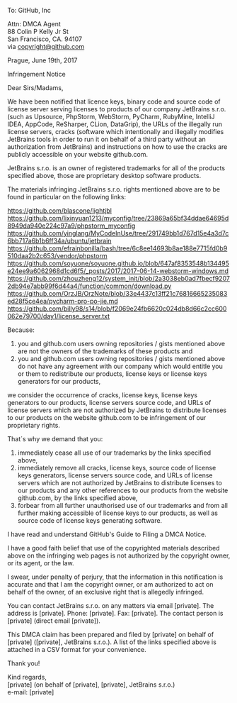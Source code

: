 To: GitHub, Inc

Attn: DMCA Agent  
88 Colin P Kelly Jr St  
San Francisco, CA. 94107  
via copyright@github.com  

Prague, June 19th, 2017

Infringement Notice

Dear Sirs/Madams,

We have been notified that licence keys, binary code and source code of license server serving licenses to products of our company JetBrains s.r.o. (such as
Upsource, PhpStorm, WebStorm, PyCharm, RubyMine, IntelliJ IDEA, AppCode, ReSharper, CLion, DataGrip), the URLs of the illegally run license servers,
cracks (software which intentionally and illegally modifies JetBrains tools in order to run it on behalf of a third party without an authorization from JetBrains)
and instructions on how to use the cracks are publicly accessible on your website github.com.

JetBrains s.r.o. is an owner of registered trademarks for all of the products specified above, those are proprietary desktop software products.

The materials infringing JetBrains s.r.o. rights mentioned above are to be found in particular on the following links:

https://github.com/blascone/lightjbl  
https://github.com/lixinyuan1213/myconfig/tree/23869a65bf34ddae64695d8949da940e224c97a9/phpstorm_myconfig  
https://github.com/yinglang/MyCodeInUse/tree/291749bb1d767d15e4a3d7c6bb717a6b1b6ff34a/ubuntu/jetbrain  
https://github.com/efrainbonilla/bash/tree/6c8ee14693b8ae188e7715fd0b9510daa2b2c653/vendor/phpstorm  
https://github.com/soyuone/soyuone.github.io/blob/647af8353548b134495e24ee9a6062968d1cd6f5/_posts/2017/2017-06-14-webstorm-windows.md  
https://github.com/zhouzheng12/system_init/blob/2a3038eb0ad7fbecf92072db94e7abb99f6d44a4/function/common/download.py  
https://github.com/OrzJB/OrzNote/blob/33e4437c13ff21c76816665235083ed28f5ce4ea/pycharm-pro-po-jie.md  
https://github.com/billy98/s14/blob/f2069e24fb6620c024db8d66c2cc600062e79700/day1/license_server.txt

Because:
1) you and github.com users owning repositories / gists mentioned above are not the owners of the
trademarks of these products and  
2) you and github.com users owning repositories / gists mentioned above do not have any agreement
with our company which would entitle you or them to redistribute our products, license keys or
license keys generators for our products,

we consider the occurrence of cracks, license keys, license keys generators to our products, license servers
source code, and URLs of license servers which are not authorized by JetBrains to distribute
licenses to our products on the website github.com to be infringement of our proprietary rights.

That´s why we demand that you:
1) immediately cease all use of our trademarks by the links specified above,  
2) immediately remove all cracks, license keys, source code of license keys generators, license servers
source code, and URLs of license servers which are not authorized by JetBrains to distribute
licenses to our products and any other references to our products from the website github.com, by
the links specified above,  
3) forbear from all further unauthorised use of our trademarks and from all further making
accessible of license keys to our products, as well as source code of license keys generating software.

I have read and understand GitHub's Guide to Filing a DMCA Notice.

I have a good faith belief that use of the copyrighted materials described above on the infringing
web pages is not authorized by the copyright owner, or its agent, or the law.

I swear, under penalty of perjury, that the information in this notification is accurate and that I
am the copyright owner, or am authorized to act on behalf of the owner, of an exclusive right that
is allegedly infringed.

You can contact JetBrains s.r.o. on any matters via email [private]. The address is [private]. Phone: [private]. Fax: [private]. The contact person is [private] (direct email
[private]).

This DMCA claim has been prepared and filed by [private] on behalf of [private]
([private], JetBrains s.r.o.).
A list of the links specified above is attached in a CSV format for your convenience.

Thank you!

Kind regards,  
[private] (on behalf of [private], [private], JetBrains s.r.o.)  
e-mail: [private]
